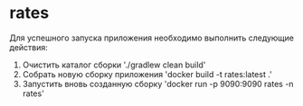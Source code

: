 # rates

Для успешного запуска приложения необходимо выполнить следующие действия:

1. Очистить каталог сборки './gradlew clean build'
2. Собрать новую сборку приложения 'docker build -t rates:latest .'
3. Запустить вновь созданную сборку 'docker run -p 9090:9090 rates -n rates'

